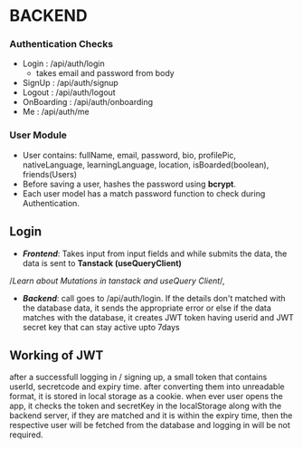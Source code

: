 # BACKEND


### Authentication Checks

- Login       : /api/auth/login 
    - takes email and password from body
- SignUp      : /api/auth/signup
- Logout      : /api/auth/logout
- OnBoarding  : /api/auth/onboarding
- Me          : /api/auth/me

### User Module
- User contains: fullName, email, password, bio, profilePic, nativeLanguage, learningLanguage, location, isBoarded(boolean), friends(Users)
- Before saving a user, hashes the password using **bcrypt**.
- Each user model has a match password function to check during Authentication.


## Login
- ***Frontend***: Takes input from input fields and while submits the data, the data is sent to **Tanstack (useQueryClient)** 

/*Learn about Mutations in tanstack and useQuery Client*/,

- ***Backend***: call goes to /api/auth/login. If the details don't matched with the database data, it sends the appropriate error or else if the data matches with the database, it creates JWT token having userid and JWT secret key that can stay active upto 7days

## Working of JWT
after a successfull logging in / signing up, a small token that contains userId, secretcode and expiry time. after converting them into unreadable format, it is stored in local storage as a cookie. 
when ever user opens the app, it checks the token and secretKey in the localStorage along with the backend server, if they are matched and it is within the expiry time, then the respective user will be fetched from the database and logging in will be not required.


